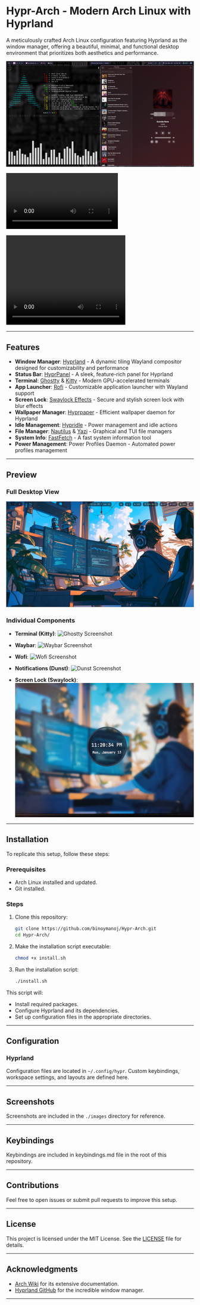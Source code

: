 # Hypr-Arch - Modern Arch Linux with Hyprland

A meticulously crafted Arch Linux configuration featuring Hyprland as the window manager, offering a beautiful, minimal, and functional desktop environment that prioritizes both aesthetics and performance.

![Full Desktop Screenshot](./images/multi-tile.png)

![Full Desktop Recording](./images/hypr-arch-recording.mkv)

<video width="320" height="240" controls>
  <source src="./images/hypr-arch-recording.mkv" type="video/mp4">
</video>

---

## Features

- **Window Manager**: [Hyprland](https://github.com/hyprwm/Hyprland) - A dynamic tiling Wayland compositor designed for customizability and performance
- **Status Bar**: [HyprPanel](https://hyprpanel.com/) - A sleek, feature-rich panel for Hyprland
- **Terminal**: [Ghostty](https://ghostty.org/) & [Kitty](https://github.com/kovidgoyal/kitty) - Modern GPU-accelerated terminals
- **App Launcher**: [Rofi](https://github.com/in0ni/rofi-wayland) - Customizable application launcher with Wayland support
- **Screen Lock**: [Swaylock Effects](https://github.com/mortie/swaylock-effects) - Secure and stylish screen lock with blur effects
- **Wallpaper Manager**: [Hyprpaper](https://github.com/hyprwm/hyprpaper) - Efficient wallpaper daemon for Hyprland
- **Idle Management**: [Hypridle](https://github.com/hyprwm/hypridle) - Power management and idle actions
- **File Manager**: [Nautilus](https://apps.gnome.org/Nautilus/) & [Yazi](https://github.com/sxyazi/yazi) - Graphical and TUI file managers
- **System Info**: [FastFetch](https://github.com/fastfetch-cli/fastfetch) - A fast system information tool
- **Power Management**: Power Profiles Daemon - Automated power profiles management

---

## Preview

### Full Desktop View
![Full Desktop Screenshot](./images/full-desktop.png)

### Individual Components

- **Terminal (Kitty)**:
  ![Ghostty Screenshot](./images/ghostty.png)

- **Waybar**:
  ![Waybar Screenshot](./images/waybar.png)

- **Wofi**:
  ![Wofi Screenshot](./images/wofi.png)

- **Notifications (Dunst)**:
  ![Dunst Screenshot](./images/dunst.png)

- **Screen Lock (Swaylock)**:
  ![Swaylock Screenshot](./images/swaylock.jpg)

---

## Installation

To replicate this setup, follow these steps:

### Prerequisites
- Arch Linux installed and updated.
- Git installed.

### Steps

1. Clone this repository:
   ```bash
   git clone https://github.com/binoymanoj/Hypr-Arch.git
   cd Hypr-Arch/
   ```

2. Make the installation script executable:
   ```bash
   chmod +x install.sh
   ```

3. Run the installation script:
   ```bash
   ./install.sh
   ```

This script will:
- Install required packages.
- Configure Hyprland and its dependencies.
- Set up configuration files in the appropriate directories.

---

## Configuration

### Hyprland
Configuration files are located in `~/.config/hypr`. Custom keybindings, workspace settings, and layouts are defined here.

---

## Screenshots

Screenshots are included in the `./images` directory for reference.

---

## Keybindings

Keybindings are included in keybindings.md file in the root of this repository.

---

## Contributions

Feel free to open issues or submit pull requests to improve this setup.

---

## License

This project is licensed under the MIT License. See the [LICENSE](LICENSE) file for details.

---

## Acknowledgments

- [Arch Wiki](https://wiki.archlinux.org/) for its extensive documentation.
- [Hyprland GitHub](https://github.com/hyprwm/Hyprland) for the incredible window manager.

---

